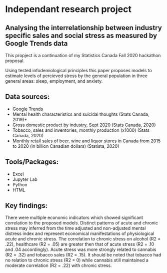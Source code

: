 # Independant research project 
## Analysing the interrelationship between industry specific sales and social stress as measured by Google Trends data

This propject is a continuation of my Statistics Canada Fall 2020 hackathon proposal. 

Using tested infodemiological principles this paper proposes models to estimate levels of percieved stress by the general population in three general areas: sleep, employment, and anxiety.

## Data sources: 
* Google Trends
* Mental health characteristics and suicidal thoughts (Stats Canada, 2019)*
* Gross domestic product by industry, Sept 2020 (Stats Canada, 2020)
* Tobacco, sales and inventories, monthly production (x1000) (Stats Canada, 2020)
* Monthly retail sales of beer, wine and liquor stores in Canada from 2015 to 2020 (in billion Canadian dollars) (Statista, 2020)

## Tools/Packages:
* Excel
* Jupyter Lab
* Python
* HTML

## Key findings: 
There were multiple economic indicators which showed significant correlation to the proposed models. Distinct patterns of acute and chronic stress may inferred from the
time adjusted and non-adjusted mental distress index and represent economical manifestations of physiological acute and chronic stress. The correlation to chronic stress on alcohol (R2 = .22), healthcare (R2 = .05) are greater then that of acute stress (R2 = .10 and .04 accordingly). Acute stress was more strongly related to cannabis (R2 = .32) and tobacco sales (R2 = .15). It should be noted that tobacco had no relation to chronic stress (R2 = 0) while cannabis still maintained a moderate correlation (R2 = .22) with chronic stress.
